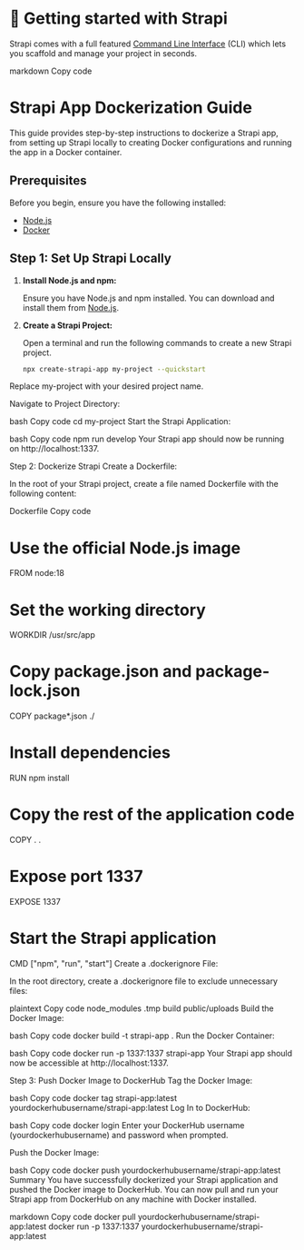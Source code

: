 # 🚀 Getting started with Strapi

Strapi comes with a full featured [Command Line Interface](https://docs.strapi.io/dev-docs/cli) (CLI) which lets you scaffold and manage your project in seconds.

markdown
Copy code
# Strapi App Dockerization Guide

This guide provides step-by-step instructions to dockerize a Strapi app, from setting up Strapi locally to creating Docker configurations and running the app in a Docker container.

## Prerequisites

Before you begin, ensure you have the following installed:

- [Node.js](https://nodejs.org/en/download/)
- [Docker](https://www.docker.com/products/docker-desktop)

## Step 1: Set Up Strapi Locally

1. **Install Node.js and npm:**

   Ensure you have Node.js and npm installed. You can download and install them from [Node.js](https://nodejs.org/en/download/).

2. **Create a Strapi Project:**

   Open a terminal and run the following commands to create a new Strapi project.

   ```bash
   npx create-strapi-app my-project --quickstart
Replace my-project with your desired project name.

Navigate to Project Directory:

bash
Copy code
cd my-project
Start the Strapi Application:

bash
Copy code
npm run develop
Your Strapi app should now be running on http://localhost:1337.

Step 2: Dockerize Strapi
Create a Dockerfile:

In the root of your Strapi project, create a file named Dockerfile with the following content:

Dockerfile
Copy code
# Use the official Node.js image
FROM node:18

# Set the working directory
WORKDIR /usr/src/app

# Copy package.json and package-lock.json
COPY package*.json ./

# Install dependencies
RUN npm install

# Copy the rest of the application code
COPY . .

# Expose port 1337
EXPOSE 1337

# Start the Strapi application
CMD ["npm", "run", "start"]
Create a .dockerignore File:

In the root directory, create a .dockerignore file to exclude unnecessary files:

plaintext
Copy code
node_modules
.tmp
build
public/uploads
Build the Docker Image:

bash
Copy code
docker build -t strapi-app .
Run the Docker Container:

bash
Copy code
docker run -p 1337:1337 strapi-app
Your Strapi app should now be accessible at http://localhost:1337.

Step 3: Push Docker Image to DockerHub
Tag the Docker Image:

bash
Copy code
docker tag strapi-app:latest yourdockerhubusername/strapi-app:latest
Log In to DockerHub:

bash
Copy code
docker login
Enter your DockerHub username (yourdockerhubusername) and password when prompted.

Push the Docker Image:

bash
Copy code
docker push yourdockerhubusername/strapi-app:latest
Summary
You have successfully dockerized your Strapi application and pushed the Docker image to DockerHub. You can now pull and run your Strapi app from DockerHub on any machine with Docker installed.

markdown
Copy code
docker pull yourdockerhubusername/strapi-app:latest
docker run -p 1337:1337 yourdockerhubusername/strapi-app:latest